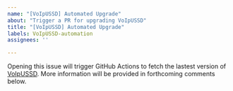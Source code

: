 ```yaml
---
name: "[VoIpUSSD] Automated Upgrade"
about: "Trigger a PR for upgrading VoIpUSSD"
title: "[VoIpUSSD] Automated Upgrade"
labels: VoIpUSSD-automation
assignees: ''

---
```


Opening this issue will trigger GitHub Actions to fetch the lastest version of [VoIpUSSD](https://github.com/fastai/VoIpUSSD).  More information will be provided in forthcoming comments below.
